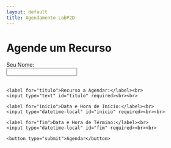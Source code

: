 ```yaml
---
layout: default
title: Agendamento LabP2D
---
```




<!DOCTYPE html>
<html lang="pt-BR">
<head>
  <meta charset="UTF-8">
  <title>Agendamento de Recursos</title>
</head>
<body>
  <h1>Agende um Recurso</h1>
  <form id="agendamentoForm">
    <label for="nome">Seu Nome:</label><br>
    <input type="text" id="nome" required><br><br>

    <label for="titulo">Recurso a Agendar:</label><br>
    <input type="text" id="titulo" required><br><br>

    <label for="inicio">Data e Hora de Início:</label><br>
    <input type="datetime-local" id="inicio" required><br><br>

    <label for="fim">Data e Hora de Término:</label><br>
    <input type="datetime-local" id="fim" required><br><br>

    <button type="submit">Agendar</button>
  </form>

  <p id="mensagem"></p>

  <script>
    const form = document.getElementById('agendamentoForm');
    const mensagem = document.getElementById('mensagem');

    form.addEventListener('submit', async (e) => {
      e.preventDefault();

      const dados = {
        titulo: document.getElementById('titulo').value,
        inicio: document.getElementById('inicio').value,
        fim: document.getElementById('fim').value,
        descricao: "Agendado por " + document.getElementById('nome').value
      };

      try {
        const resposta = await fetch('https://script.google.com/macros/s/AKfycbwHVXcy8HB4TXJMlEO49zUsTTszJnrsg2hvxVbxvWM9-sx5qe4WU9GVEV4EJHqly2lE/exec', {
          method: 'POST',
          body: JSON.stringify(dados),
          headers: { 'Content-Type': 'application/json' }
        });

        const resultado = await resposta.json();

        if (resultado.status === 'sucesso') {
          mensagem.innerText = "✅ Evento agendado com sucesso!";
          form.reset();
        } else {
          mensagem.innerText = "⚠️ Erro: " + resultado.mensagem;
        }

      } catch (erro) {
        mensagem.innerText = "❌ Erro ao conectar com o servidor.";
        console.error(erro);
      }
    });
  </script>
</body>
</html>


<!-- 
<div class="form-container">
  <h2>Agende uma Reunião com o LabP2D</h2>
  
  <form id="agendamentoForm">
    <!-- Campo Nome ->
    <div class="form-group">
      <label for="nome">Nome Completo*</label>
      <input type="text" id="nome" name="nome" required>
    </div>
    
    <!-- Campo Email ->
    <div class="form-group">
      <label for="email">Email Institucional*</label>
      <input type="email" id="email" name="email" required>
    </div>
    
    <!-- Campo Data/Horário ->
    <div class="form-group">
      <label for="data">Data e Horário*</label>
      <input type="datetime-local" id="data" name="data" required>
    </div>
    
    <!-- Campo Tipo de Reunião ->
    <div class="form-group">
      <label for="tipo">Tipo de Reunião*</label>
      <select id="tipo" name="tipo" required>
        <option value="" disabled selected>Selecione uma opção</option>
        <option value="pesquisa">Colaboração em Pesquisa</option>
        <option value="projeto">Discussão de Projeto</option>
        <option value="orientacao">Orientação Acadêmica</option>
        <option value="outro">Outro Assunto</option>
      </select>
    </div>
    
    <!-- Campo Mensagem ->
    <div class="form-group">
      <label for="mensagem">Detalhes Adicionais</label>
      <textarea id="mensagem" name="mensagem" rows="4" placeholder="Descreva brevemente o propósito da reunião"></textarea>
    </div>
    
    <!-- Botão de Envio ->
    <button type="submit" class="btn-agendar">
      <span class="submit-text">Solicitar Agendamento</span>
      <span class="loading-icon" style="display:none;">⌛ Enviando...</span>
    </button>
    
    <!-- Mensagens de Status ->
    <div id="formStatus" class="form-status" style="display:none;"></div>
  </form>
</div> -->

<!-- Link para voltar ->
<div style="text-align: center; margin-top: 30px;">
  <a href="/" class="btn-voltar"> Voltar para a página principal</a>
</div>

<style>
/* Estilos específicos para a página de agendamento */
.form-container {
  max-width: 600px;
  margin: 40px auto;
  padding: 30px;
}

h2 {
  color: #007ff5;
  text-align: center;
  margin-bottom: 30px;
}

.btn-voltar {
  color: #4276b6;
  padding: 8px 16px;
  border-radius: 4px;
  transition: all 0.3s ease;
}

.btn-voltar:hover {
  background: #f5f5f5;
  text-decoration: underline;
}
</style>

<script>
document.addEventListener('DOMContentLoaded', function() {
  const form = document.getElementById('agendamentoForm');
  const statusElement = document.getElementById('formStatus');
  const submitBtn = form.querySelector('button[type="submit"]');
  const submitText = submitBtn.querySelector('.submit-text');
  const loadingIcon = submitBtn.querySelector('.loading-icon');

  form.addEventListener('submit', async function(e) {
    e.preventDefault();
    
    // Mostrar estado de carregamento
    submitText.style.display = 'none';
    loadingIcon.style.display = 'inline';
    submitBtn.disabled = true;
    
    // Preparar dados do formulário
    const formData = {
      nome: document.getElementById('nome').value,
      email: document.getElementById('email').value,
      data: document.getElementById('data').value,
      tipo: document.getElementById('tipo').value,
      mensagem: document.getElementById('mensagem').value
    };
    
    try {
      // Substitua pela URL do seu Google Apps Script
      const response = await fetch('https://script.google.com/macros/s/SUA_URL_DO_SCRIPT/exec', {
        method: 'POST',
        headers: {
          'Content-Type': 'application/json',
        },
        body: JSON.stringify(formData)
      });
      
      const result = await response.json();
      
      if (result.status === 'success') {
        showStatus('Agendamento solicitado com sucesso! Você receberá um email de confirmação em breve.', 'success');
        form.reset();
      } else {
        throw new Error(result.message || 'Erro no servidor');
      }
    } catch (error) {
      showStatus(`Erro ao agendar: ${error.message}`, 'error');
      console.error('Erro:', error);
    } finally {
      // Restaurar estado normal do botão
      submitText.style.display = 'inline';
      loadingIcon.style.display = 'none';
      submitBtn.disabled = false;
    }
  });
  
  function showStatus(message, type) {
    statusElement.textContent = message;
    statusElement.className = `form-status ${type}`;
    statusElement.style.display = 'block';
    
    // Esconder após 5 segundos
    setTimeout(() => {
      statusElement.style.display = 'none';
    }, 5000);
  }
});
</script> -->

